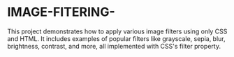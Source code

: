 # IMAGE-FITERING-
This project demonstrates how to apply various image filters using only CSS and HTML. It includes examples of popular filters like grayscale, sepia, blur, brightness, contrast, and more, all implemented with CSS's filter property.
